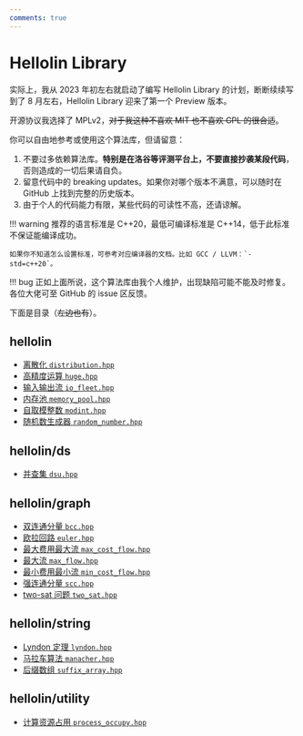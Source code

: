 ```yaml
---
comments: true
---
```


# Hellolin Library

实际上，我从 2023 年初左右就启动了编写 Hellolin Library 的计划，断断续续写到了 8 月左右，Hellolin Library 迎来了第一个 Preview 版本。

开源协议我选择了 MPLv2，~~对于我这种不喜欢 MIT 也不喜欢 GPL 的很合适~~。

你可以自由地参考或使用这个算法库，但请留意：

1. 不要过多依赖算法库。**特别是在洛谷等评测平台上，不要直接抄袭某段代码**，否则造成的一切后果请自负。
2. 留意代码中的 breaking updates。如果你对哪个版本不满意，可以随时在 GitHub 上找到完整的历史版本。
3. 由于个人的代码能力有限，某些代码的可读性不高，还请谅解。

!!! warning
    推荐的语言标准是 C++20，最低可编译标准是 C++14，低于此标准不保证能编译成功。

    如果你不知道怎么设置标准，可参考对应编译器的文档。比如 GCC / LLVM：`-std=c++20`。

!!! bug
    正如上面所说，这个算法库由我个人维护，出现缺陷可能不能及时修复。各位大佬可至 GitHub 的 issue 区反馈。

下面是目录（~~左边也有~~）。

## hellolin

- [离散化 `distribution.hpp`](./hellolin/distribution.hpp.md)
- [高精度运算 `huge.hpp`]()
- [输入输出流 `io_fleet.hpp`]()
- [内存池 `memory_pool.hpp`]()
- [自取模整数 `modint.hpp`]()
- [随机数生成器 `random_number.hpp`]()

## hellolin/ds

- [并查集 `dsu.hpp`]()

## hellolin/graph

- [双连通分量 `bcc.hpp`]()
- [欧拉回路 `euler.hpp`]()
- [最大费用最大流 `max_cost_flow.hpp`]()
- [最大流 `max_flow.hpp`]()
- [最小费用最小流 `min_cost_flow.hpp`]()
- [强连通分量 `scc.hpp`]()
- [two-sat 问题 `two_sat.hpp`]()

## hellolin/string

- [Lyndon 定理 `lyndon.hpp`]()
- [马拉车算法 `manacher.hpp`]()
- [后缀数组 `suffix_array.hpp`]()

## hellolin/utility

- [计算资源占用 `process_occupy.hpp`]()
